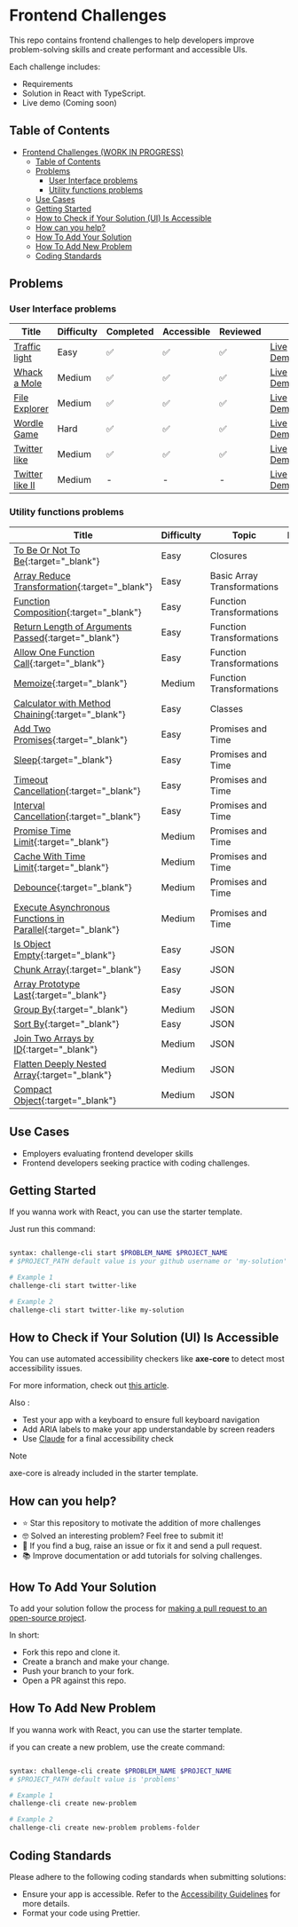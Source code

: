 # Frontend Challenges

This repo contains frontend challenges to help developers improve problem-solving skills and create performant and accessible UIs.

Each challenge includes:

- Requirements
- Solution in React with TypeScript.
- Live demo (Coming soon)

## Table of Contents

- [Frontend Challenges (WORK IN PROGRESS)](#frontend-challenges-work-in-progress)
  - [Table of Contents](#table-of-contents)
  - [Problems](#problems)
    - [User Interface problems](#user-interface-problems)
    - [Utility functions problems](#utility-functions-problems)
  - [Use Cases](#use-cases)
  - [Getting Started](#getting-started)
  - [How to Check if Your Solution (UI) Is Accessible](#how-to-check-if-your-solution-ui-is-accessible)
  - [How can you help?](#how-can-you-help)
  - [How To Add Your Solution](#how-to-add-your-solution)
  - [How To Add New Problem](#how-to-add-new-problem)
  - [Coding Standards](#coding-standards)

## Problems

### User Interface problems

<p align="center">

| Title | Difficulty | Completed | Accessible | Reviewed | Live Link | Solution Link |
| --- | --- | --- | --- | --- | --- | --- |
| [Traffic light](/problems/traffic-light/) | Easy | ✅ | ✅ | ✅ | [Live Demo](https://frontendpractice.hmellahi.me/challenge/user-interface/traffic-light){:target="_blank"} | [Solution](../frontend-challenges/problems/traffic-light/solutions/react-ts){:target="_blank"} |
| [Whack a Mole](/problems/whack-a-mole/) | Medium | ✅ | ✅ | ✅ | [Live Demo](https://frontendpractice.hmellahi.me/challenge/user-interface/whack-a-mole){:target="_blank"} | [Solution](../frontend-challenges/problems/whack-a-mole/solutions/react-ts){:target="_blank"} |
| [File Explorer](/problems/file-explorer/) | Medium | ✅ | ✅ | ✅ | [Live Demo](https://frontendpractice.hmellahi.me/challenge/user-interface/file-explorer){:target="_blank"} | [Solution](../frontend-challenges/problems/file-explorer/solutions/react-ts){:target="_blank"} |
| [Wordle Game](/problems/wordle-game/) | Hard | ✅ | ✅ | ✅ | [Live Demo](https://frontendpractice.hmellahi.me/challenge/user-interface/wordle-game){:target="_blank"} | [Solution](../frontend-challenges/problems/wordle-game/solutions/react-ts){:target="_blank"} |
| [Twitter like](/problems/twitter-like/) | Medium | ✅ | ✅ | ✅ | [Live Demo](https://frontendpractice.hmellahi.me/challenge/user-interface/twitter-like){:target="_blank"} | [Solution](../frontend-challenges/problems/twitter-like/solutions/react-ts){:target="_blank"} |
| [Twitter like II](/problems/twitter-like-II/) | Medium | - | - | - | [Live Demo](https://frontendpractice.hmellahi.me/challenge/user-interface/twitter-like-II){:target="_blank"} | [Solution](../frontend-challenges/problems/twitter-like-II/solutions/react-ts){:target="_blank"} |

</p>

### Utility functions problems

  <p align="center">

| Title | Difficulty | Topic | Link |
| --- | --- | --- | --- |
| [To Be Or Not To Be](https://leetcode.com/problems/to-be-or-not-to-be/description/){:target="_blank"} | Easy | Closures | - |
| [Array Reduce Transformation](https://leetcode.com/problems/array-reduce-transformation/description/){:target="_blank"} | Easy | Basic Array Transformations | - |
| [Function Composition](https://leetcode.com/problems/function-composition/description/){:target="_blank"} | Easy | Function Transformations | - |
| [Return Length of Arguments Passed](https://leetcode.com/problems/return-length-of-arguments-passed/description/){:target="_blank"} | Easy | Function Transformations | - |
| [Allow One Function Call](https://leetcode.com/problems/allow-one-function-call/description/){:target="_blank"} | Easy | Function Transformations | - |
| [Memoize](https://leetcode.com/problems/memoize/description/){:target="_blank"} | Medium | Function Transformations | - |
| [Calculator with Method Chaining](https://leetcode.com/problems/calculator-with-method-chaining/description/){:target="_blank"} | Easy | Classes | - |
| [Add Two Promises](https://leetcode.com/problems/add-two-promises/description/){:target="_blank"} | Easy | Promises and Time | - |
| [Sleep](https://leetcode.com/problems/sleep/description/){:target="_blank"} | Easy | Promises and Time | - |
| [Timeout Cancellation](https://leetcode.com/problems/timeout-cancellation/description/){:target="_blank"} | Easy | Promises and Time | - |
| [Interval Cancellation](https://leetcode.com/problems/interval-cancellation/description/){:target="_blank"} | Easy | Promises and Time | - |
| [Promise Time Limit](https://leetcode.com/problems/promise-time-limit/description/){:target="_blank"} | Medium | Promises and Time | - |
| [Cache With Time Limit](https://leetcode.com/problems/cache-with-time-limit/description/){:target="_blank"} | Medium | Promises and Time | - |
| [Debounce](https://leetcode.com/problems/debounce/description/){:target="_blank"} | Medium | Promises and Time | - |
| [Execute Asynchronous Functions in Parallel](https://leetcode.com/problems/execute-asynchronous-functions-in-parallel/description/){:target="_blank"} | Medium | Promises and Time | - |
| [Is Object Empty](https://leetcode.com/problems/is-object-empty/description/){:target="_blank"} | Easy | JSON | - |
| [Chunk Array](https://leetcode.com/problems/chunk-array/description/){:target="_blank"} | Easy | JSON | - |
| [Array Prototype Last](https://leetcode.com/problems/array-prototype-last/description/){:target="_blank"} | Easy | JSON | - |
| [Group By](https://leetcode.com/problems/group-by/description/){:target="_blank"} | Medium | JSON | - |
| [Sort By](https://leetcode.com/problems/sort-by/description/){:target="_blank"} | Easy | JSON | - |
| [Join Two Arrays by ID](https://leetcode.com/problems/join-two-arrays-by-id/description/){:target="_blank"} | Medium | JSON | - |
| [Flatten Deeply Nested Array](https://leetcode.com/problems/flatten-deeply-nested-array/description/){:target="_blank"} | Medium | JSON | - |
| [Compact Object](https://leetcode.com/problems/compact-object/description/){:target="_blank"} | Medium | JSON | - |

</p>

## Use Cases

- Employers evaluating frontend developer skills
- Frontend developers seeking practice with coding challenges.

## Getting Started

If you wanna work with React, you can use the starter template.

Just run this command:

```bash

syntax: challenge-cli start $PROBLEM_NAME $PROJECT_NAME
# $PROJECT_PATH default value is your github username or 'my-solution'

# Example 1
challenge-cli start twitter-like

# Example 2
challenge-cli start twitter-like my-solution

```

## How to Check if Your Solution (UI) Is Accessible

You can use automated accessibility checkers like **axe-core** to detect most accessibility issues.

For more information, check out [this article](https://larsmagnus.co/blog/how-to-test-for-accessibility-with-axe-core-in-next-js-and-react).

Also :

- Test your app with a keyboard to ensure full keyboard navigation
- Add ARIA labels to make your app understandable by screen readers
- Use [Claude](https://claude.ai/new) for a final accessibility check

> [!NOTE]  
> axe-core is already included in the starter template.

## How can you help?

- ⭐️ Star this repository to motivate the addition of more challenges
- 🤓 Solved an interesting problem? Feel free to submit it!
- 🐞 If you find a bug, raise an issue or fix it and send a pull request.
- 📚 Improve documentation or add tutorials for solving challenges.

## How To Add Your Solution

To add your solution follow the process for [making a pull request to an open-source project](https://github.com/gabrieldemarmiesse/getting_started_open_source).

In short:

- Fork this repo and clone it.
- Create a branch and make your change.
- Push your branch to your fork.
- Open a PR against this repo.

## How To Add New Problem

If you wanna work with React, you can use the starter template.

if you can create a new problem, use the create command:

```bash

syntax: challenge-cli create $PROBLEM_NAME $PROJECT_NAME
# $PROJECT_PATH default value is 'problems'

# Example 1
challenge-cli create new-problem

# Example 2
challenge-cli create new-problem problems-folder

```

## Coding Standards

Please adhere to the following coding standards when submitting solutions:

- Ensure your app is accessible. Refer to the [Accessibility Guidelines](#how-to-check-if-your-solution-ui-is-accessible) for more details.
- Format your code using Prettier.